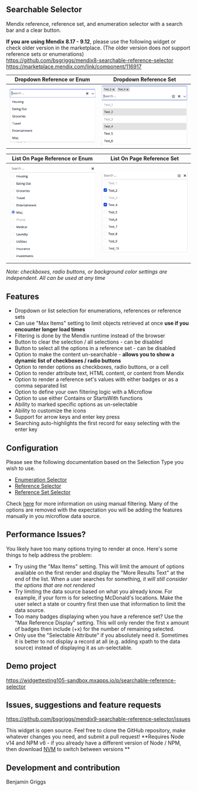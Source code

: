 ## Searchable Selector

Mendix reference, reference set, and enumeration selector with a search bar and a clear button.

**If you are using Mendix 8.17 - 9.12**, please use the following widget or check older version in the marketplace. (The older version does *not* support reference sets or enumerations)  
https://github.com/bsgriggs/mendix8-searchable-reference-selector  
https://marketplace.mendix.com/link/component/116917  

| Dropdown Reference or Enum | Dropdown Reference Set |  
| ------------- | ------------- |  
| ![DropdownRef](https://github.com/bsgriggs/mendix9-searchable-reference-selector/blob/media/dropdownRef.png)   | ![DropdownRefSet](https://github.com/bsgriggs/mendix9-searchable-reference-selector/blob/media/listRefSet.png)   |  


| List On Page Reference or Enum | List On Page Reference Set |  
| ------------- | ------------- |  
| ![ListRef](https://github.com/bsgriggs/mendix9-searchable-reference-selector/blob/media/listRef.png)   | ![ListRefSet](https://github.com/bsgriggs/mendix9-searchable-reference-selector/blob/media/dropdownRefSet.png)   |  

*Note: checkboxes, radio buttons, or background color settings are independent. All can be used at any time*

## Features

-   Dropdown or list selection for enumerations, references or reference sets
-   Can use "Max Items" setting to limit objects retrieved at once **use if you encounter longer load times**
-   Filtering is done by the Mendix runtime instead of the browser
-   Button to clear the selection / all selections - can be disabled
-   Button to select all the options in a reference set - can be disabled
-   Option to make the content un-searchable - **allows you to show a dynamic list of checkboxes / radio buttons**
-   Option to render options as checkboxes, radio buttons, or a cell
-   Option to render attribute text, HTML content, or content from Mendix 
-   Option to render a reference set's values with either badges or as a comma separated list
-   Option to define your own filtering logic with a Microflow
-   Option to use either Contains or StartsWith functions
-   Ability to marked specific options as un-selectable
-   Ability to customize the icons
-   Support for arrow keys and enter key press
-   Searching auto-highlights the first record for easy selecting with the enter key

## Configuration  
Please see the following documentation based on the Selection Type you wish to use.
-   [Enumeration Selector](docs/Enumeration.md)
-   [Reference Selector](docs/Reference.md)
-   [Reference Set Selector](docs/ReferenceSet.md)

Check [here](docs/ManualFiltering.md) for more information on using manual filtering. Many of the options are removed with the expectation you will be adding the features manually in you microflow data source.

## Performance Issues?
You likely have too many options trying to render at once. Here's some things to help address the problem:  
-   Try using the "Max Items" setting. This will limit the amount of options available on the first render and display the "More Results Text" at the end of the list. When a user searches for something, *it will still consider the options that are not rendered*
-   Try limiting the data source based on what you already know. For example, if your form is for selecting McDonald's locations. Make the user select a state or country first then use that information to limit the data source.
-   Too many badges displaying when you have a reference set? Use the "Max Reference Display" setting. This will only render the first x amount of badges then include (+x) for the number of remaining selected.
-   Only use the "Selectable Attribute" if you absolutely need it. Sometimes it is better to not display a record at all (e.g. adding xpath to the data source) instead of displaying it as un-selectable.

## Demo project

https://widgettesting105-sandbox.mxapps.io/p/searchable-reference-selector

## Issues, suggestions and feature requests

https://github.com/bsgriggs/mendix9-searchable-reference-selector/issues

This widget is open source. Feel free to clone the GitHub repository, make whatever changes you need, and submit a pull request! 
**Requires Node v14 and NPM v6 - if you already have a different version of Node / NPM, then download [NVM](https://github.com/nvm-sh/nvm) to switch between versions **

## Development and contribution

Benjamin Griggs
